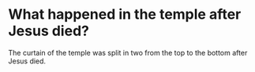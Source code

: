 # What happened in the temple after Jesus died?

The curtain of the temple was split in two from the top to the bottom after Jesus died.
